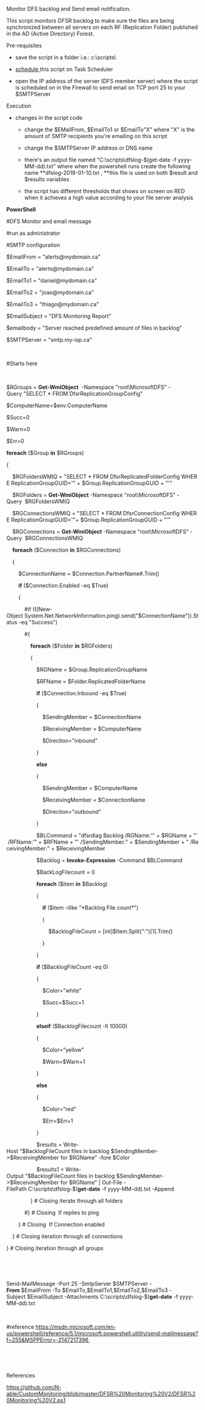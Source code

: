 Monitor DFS backlog and Send email notification.

This script monitors DFSR backlog to make sure the files are being synchronized
between all servers on each RF (Replication Folder) published in the AD (Active
Directory) Forest.

Pre-requisites

-   save the script in a folder i.e.: c:\\scripts\\

-   [schedule ](https://blog.netwrix.com/2018/07/03/how-to-automate-powershell-scripts-with-task-scheduler/)this
    script on Task Scheduler 

-   open the IP address of the server (DFS member server) where the script is
    scheduled on in the Firewall to send email on TCP port 25 to your
    \$SMTPServer 

Execution

-   changes in the script code

    -   change the \$EMailFrom, \$EmailTo1 or \$EmailTo"X" where "X" is the
        amount of SMTP recipients you're emailing on this script

    -   change the \$SMTPServer IP address or DNS name

    -   there's an output file named "C:\\scripts\\dfslog-\$(get-date -f
        yyyy-MM-dd).txt" where when the powershell runs create the following
        name **dfslog-2019-01-10.txt ; **this file is used on both \$result and
        \$results variables

    -   the script has different thresholds that shows on screen on RED when it
        achieves a high value according to your file server analysis

**PowerShell**

\#DFS Monitor and email message 

\#run as administrator 

\#SMTP configuration 

\$EmailFrom = "alerts\@mydomain.ca" 

\$EmailTo = "alerts\@mydomain.ca" 

\$EmailTo1 = "daniel\@mydomain.ca" 

\$EmailTo2 = "joao\@mydomain.ca" 

\$EmailTo3 = "thiago\@mydomain.ca" 

\$EmailSubject = "DFS Monitoring Report" 

\$emailbody = "Server reached predefined amount of files in backlog" 

\$SMTPServer = "smtp.my-isp.ca" 

 

\#Starts here 

 

\$RGroups = **Get-WmiObject**  -Namespace "root\\MicrosoftDFS" -Query "SELECT \* FROM DfsrReplicationGroupConfig" 

\$ComputerName=\$env:ComputerName 

\$Succ=0 

\$Warn=0 

\$Err=0 

**foreach** (\$Group **in** \$RGroups) 

{ 

    \$RGFoldersWMIQ = "SELECT \* FROM DfsrReplicatedFolderConfig WHERE ReplicationGroupGUID='" + \$Group.ReplicationGroupGUID + "'" 

    \$RGFolders = **Get-WmiObject** -Namespace "root\\MicrosoftDFS" -Query  \$RGFoldersWMIQ 

    \$RGConnectionsWMIQ = "SELECT \* FROM DfsrConnectionConfig WHERE ReplicationGroupGUID='"+ \$Group.ReplicationGroupGUID + "'" 

    \$RGConnections = **Get-WmiObject** -Namespace "root\\MicrosoftDFS" -Query  \$RGConnectionsWMIQ 

    **foreach** (\$Connection **in** \$RGConnections) 

    { 

        \$ConnectionName = \$Connection.PartnerName\#.Trim() 

        **if** (\$Connection.Enabled -eq \$True) 

        { 

            \#if (((New-Object System.Net.NetworkInformation.ping).send("\$ConnectionName")).Status -eq "Success") 

            \#{ 

                **foreach** (\$Folder **in** \$RGFolders) 

                { 

                    \$RGName = \$Group.ReplicationGroupName 

                    \$RFName = \$Folder.ReplicatedFolderName 

                    **if** (\$Connection.Inbound -eq \$True) 

                    { 

                        \$SendingMember = \$ConnectionName 

                        \$ReceivingMember = \$ComputerName 

                        \$Direction="inbound" 

                    } 

                    **else** 

                    { 

                        \$SendingMember = \$ComputerName 

                        \$ReceivingMember = \$ConnectionName 

                        \$Direction="outbound" 

                    } 

                    \$BLCommand = "dfsrdiag Backlog /RGName:'" + \$RGName + "' /RFName:'" + \$RFName + "' /SendingMember:" + \$SendingMember + " /ReceivingMember:" + \$ReceivingMember 

                    \$Backlog = **Invoke-Expression** -Command \$BLCommand 

                    \$BackLogFilecount = 0 

                    **foreach** (\$item **in** \$Backlog) 

                    {                         

                        **if** (\$item -ilike "\*Backlog File count\*") 

                        {                       

                            \$BacklogFileCount = [int]\$Item.Split(":")[1].Trim() 

                        } 

                    } 

                    **if** (\$BacklogFileCount -eq 0) 

                    { 

                        \$Color="white" 

                        \$Succ=\$Succ+1 

                    } 

                    **elseif** (\$BacklogFilecount -lt 10000) 

                    { 

                        \$Color="yellow" 

                        \$Warn=\$Warn+1 

                    } 

                    **else** 

                    { 

                        \$Color="red" 

                        \$Err=\$Err+1 

                    } 

                    \$results = Write-Host "\$BacklogFileCount files in backlog \$SendingMember-\>\$ReceivingMember for \$RGName" -fore \$Color  

                    \$results1 = Write-Output "\$BacklogFileCount files in backlog \$SendingMember-\>\$ReceivingMember for \$RGName" \| Out-File -FilePath C:\\scripts\\dfslog-\$(**get-date** -f yyyy-MM-dd).txt -Append 

                } \# Closing iterate through all folders 

            \#} \# Closing  If replies to ping 

        } \# Closing  If Connection enabled 

    } \# Closing iteration through all connections 

} \# Closing iteration through all groups 

 

 

Send-MailMessage -Port 25 -SmtpServer \$SMTPServer -**From** \$EmailFrom -To \$EmailTo,\$EmailTo1,\$EmailTo2,\$EmailTo3 -Subject \$EmailSubject -Attachments C:\\scripts\\dfslog-\$(**get-date** -f yyyy-MM-dd).txt 

 

\#reference https://msdn.microsoft.com/en-us/powershell/reference/5.1/microsoft.powershell.utility/send-mailmessage?f=255&MSPPError=-2147217396 

 

 

References

<https://github.com/N-able/CustomMonitoring/blob/master/DFSR%20Monitoring%20V2/DFSR%20Monitoring%20V2.ps1>
